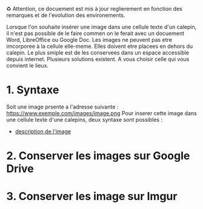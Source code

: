 ♻️ Attention, ce docuement est mis à jour reglierement en fonction des remarques et de l'evolution des environements.

Lorsque l'on souhaite insérer une image dans une cellule texte d'un calepin, il n'est pas possible de le faire commen on le ferait avec un docuement Word, LibreOffice ou Google Doc. Les images ne peuvent pas etre imcorporee à la cellule elle-meme. Elles doivent etre placees en dehors du calepin. Le plus smiple est de les conservees dans un espace accessible depuis internet. Plusieurs solutions existent. A vous choisir celle qui vous convient le lieux.

# 1. Syntaxe
Soit une image prsente a l'adresse suivante : https://www.exemple.com/images/image.png
Pour inserer cette image dans une cellule texte d'une calepins, deux syntaxe sont possibles :
- [description de l'image](https://www.exemple.com/images/image.png)


# 2. Conserver les images sur Google Drive


# 3. Conserver les image sur Imgur

